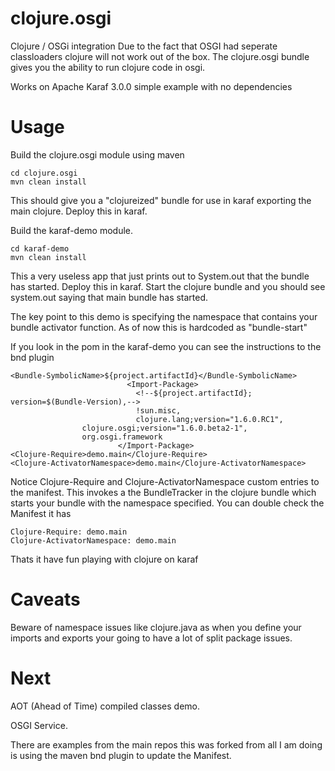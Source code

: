 clojure.osgi
============

Clojure / OSGi integration
Due to the fact that OSGI had seperate classloaders clojure will not work out of the box.  The clojure.osgi bundle gives you the ability to run clojure code in osgi.

Works on Apache Karaf 3.0.0 simple example with no dependencies

Usage
==========

Build the clojure.osgi module using maven
```
cd clojure.osgi
mvn clean install
```

This should give you a "clojureized" bundle for use in karaf exporting the main clojure.  Deploy this in karaf.

Build the karaf-demo module.
```
cd karaf-demo
mvn clean install
```

This a very useless app that just prints out to System.out that the bundle has started. Deploy this in karaf.
Start the clojure bundle and you should see system.out saying that main bundle has started.

The key point to this demo is specifying the namespace that contains your bundle activator function.  As of now this is hardcoded as "bundle-start"

If you look in the pom in the karaf-demo you can see the instructions to the bnd plugin 
```
<Bundle-SymbolicName>${project.artifactId}</Bundle-SymbolicName>
	                      <Import-Package>
                            <!--${project.artifactId}; version=$(Bundle-Version),-->
                            !sun.misc,
                            clojure.lang;version="1.6.0.RC1",
			    clojure.osgi;version="1.6.0.beta2-1",
			    org.osgi.framework
                        </Import-Package>
<Clojure-Require>demo.main</Clojure-Require>
<Clojure-ActivatorNamespace>demo.main</Clojure-ActivatorNamespace>
```			
Notice Clojure-Require and Clojure-ActivatorNamespace custom entries to the manifest.
This invokes a the BundleTracker in the clojure bundle which starts your bundle with the namespace specified.
You can double check the Manifest it has
```
Clojure-Require: demo.main
Clojure-ActivatorNamespace: demo.main
```
Thats it have fun playing with clojure on karaf

Caveats
================
Beware of namespace issues like clojure.java as when you define your imports and exports your going to have a lot of split package issues.

Next
==============
AOT (Ahead of Time) compiled classes demo.

OSGI Service.

There are examples from the main repos this was forked from all I am doing is using the maven bnd plugin to update the Manifest.
